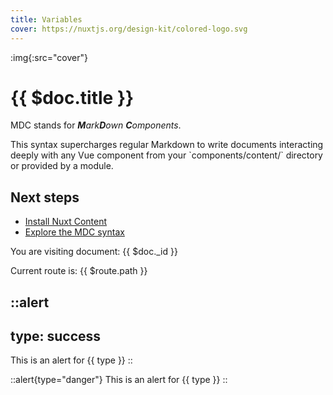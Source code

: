 ```yaml
---
title: Variables
cover: https://nuxtjs.org/design-kit/colored-logo.svg
---
```


:img{:src="cover"}

# {{ $doc.title }}

MDC stands for _**M**ark**D**own **C**omponents_.

This syntax supercharges regular Markdown to write documents interacting deeply with any Vue component from your \`components/content/\` directory or provided by a module.

## Next steps
- [Install Nuxt Content](/get-started)
- [Explore the MDC syntax](/guide/writing/mdc)


You are visiting document: {{ $doc._id }}

Current route is: {{ $route.path }}

::alert
---
type: success
---
This is an alert for {{ type }}
::

::alert{type="danger"}
This is an alert for {{ type }}
::
